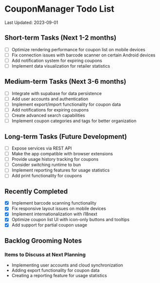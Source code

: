 # CouponManager Todo List

Last Updated: 2023-09-01

## Short-term Tasks (Next 1-2 months)

- [ ] Optimize rendering performance for coupon list on mobile devices
- [ ] Fix connection issues with barcode scanner on certain Android devices
- [ ] Add notification system for expiring coupons
- [ ] Implement data visualization for retailer statistics

## Medium-term Tasks (Next 3-6 months)

- [ ] Integrate with supabase for data persistence
- [ ] Add user accounts and authentication
- [ ] Implement export/import functionality for coupon data
- [ ] Add notifications for expiring coupons
- [ ] Create advanced search capabilities
- [ ] Implement coupon categories and tags for better organization

## Long-term Tasks (Future Development)

- [ ] Expose services via REST API
- [ ] Make the app compatible with browser extensions
- [ ] Provide usage history tracking for coupons
- [ ] Consider switching runtime to bun
- [ ] Implement reporting features for usage statistics
- [ ] Add print functionality for coupons

## Recently Completed

- [x] Implement barcode scanning functionality
- [x] Fix responsive layout issues on mobile devices
- [x] Implement internationalization with i18next
- [x] Optimize coupon list UI with icon-only buttons and tooltips
- [x] Add support for partial coupon usage

## Backlog Grooming Notes

### Items to Discuss at Next Planning

- Implementing user accounts and cloud synchronization
- Adding export functionality for coupon data
- Creating a reporting feature for usage statistics